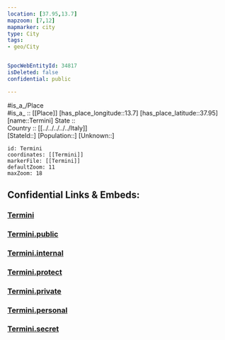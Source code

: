 ```yaml
---
location: [37.95,13.7] 
mapzoom: [7,12] 
mapmarker: city 
type: City
tags:
- geo/City


SpocWebEntityId: 34817
isDeleted: false
confidential: public

---
```

#is_a_/Place  
#is_a_ :: [[Place]] 
[has_place_longitude::13.7] 
[has_place_latitude::37.95] 
[name::Termini] 
State ::  
Country :: [[../../../../../Italy]]  
[StateId::] 
[Population::] 
[Unknown::] 


```leaflet
id: Termini
coordinates: [[Termini]] 
markerFile: [[Termini]] 
defaultZoom: 11 
maxZoom: 18
```


## Confidential Links & Embeds: 

### [Termini](/_Standards/Earth/Continent/Europe/Europe~South/Italy/regions~Italy/Sicily/Palermo.Province/City/Termini.md) 

### [Termini.public](/_public/Earth/Continent/Europe/Europe~South/Italy/regions~Italy/Sicily/Palermo.Province/City/Termini.public.md) 

### [Termini.internal](/_internal/Earth/Continent/Europe/Europe~South/Italy/regions~Italy/Sicily/Palermo.Province/City/Termini.internal.md) 

### [Termini.protect](/_protect/Earth/Continent/Europe/Europe~South/Italy/regions~Italy/Sicily/Palermo.Province/City/Termini.protect.md) 

### [Termini.private](/_private/Earth/Continent/Europe/Europe~South/Italy/regions~Italy/Sicily/Palermo.Province/City/Termini.private.md) 

### [Termini.personal](/_personal/Earth/Continent/Europe/Europe~South/Italy/regions~Italy/Sicily/Palermo.Province/City/Termini.personal.md) 

### [Termini.secret](/_secret/Earth/Continent/Europe/Europe~South/Italy/regions~Italy/Sicily/Palermo.Province/City/Termini.secret.md)

